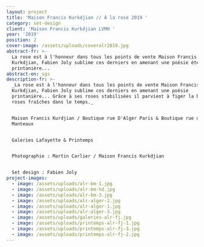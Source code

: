 ```yaml
---
layout: project
title: 'Maison Francis Kurkdjian // À la rose 2019 '
category: set-design
client: 'Maison Francis Kurkdjian LVMH '
year: '2019'
position: 2
cover-image: /assets/uploads/coveralr2019.jpg
abstract-fr: >-
  La rose est à l'honneur dans tous les points de vente Maison Francis
  Kurkdjian, Fabien Joly sublime ces derniers en amenant une poésie éternelle
  printanière...
abstract-en: sgs
description-fr: >-
  _La rose est à l'honneur dans tous les points de vente Maison Francis
  Kurkdjian, Fabien Joly sublime ces derniers en amenant une poésie
  printanière... Grâce à ses roses stabilisées il parvient à figer la beauté des
  roses fraîches dans le temps._


  Maison Francis Kurdjian / Boutique rue D'Alger Paris & Boutique rue des Blancs
  Manteaux 


  Galeries Lafayette & Printemps 


  Photographie : Martin Carlier / Maison Francis Kurkdjian


  Set design : Fabien Joly
project-images:
  - image: /assets/uploads/alr-bm-1.jpg
  - image: /assets/uploads/alr-bm-hd.jpg
  - image: /assets/uploads/alr-bm-3.jpg
  - image: /assets/uploads/alr-alger-2.jpg
  - image: /assets/uploads/alr-alger-1.jpg
  - image: /assets/uploads/alr-alger-3.jpg
  - image: /assets/uploads/galeries-alr-fj.jpg
  - image: /assets/uploads/printemps-alr-fj-1.jpg
  - image: /assets/uploads/printemps-alr-fj-3.jpg
  - image: /assets/uploads/printemps-alr-fj-2.jpg
---
```


